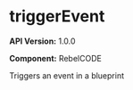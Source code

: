 # triggerEvent

**API Version:** 1.0.0

**Component:** RebelCODE

Triggers an event in a blueprint

